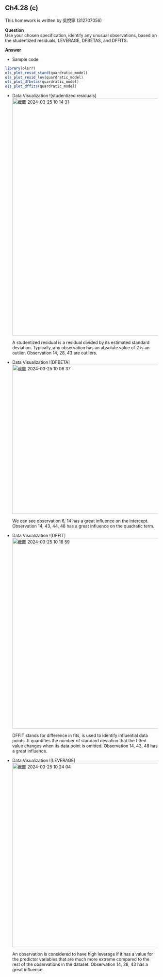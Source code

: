 ## Ch4.28 (c)

This homework is written by 吳悅寧 (312707056)

**Question**\
Use your chosen specification, identify any unusual observations, based
on the studentized residuals, LEVERAGE, DFBETAS, and DFFITS.

**Answer**

-   Sample code

``` r
library(olsrr)     
ols_plot_resid_stand(quardratic_model)
ols_plot_resid_lev(quardratic_model)
ols_plot_dfbetas(quardratic_model)
ols_plot_dffits(quardratic_model)
```

-   Data Visualization ![studentized
    residuals]<img width="780" alt="截圖 2024-03-25 10 14 31" src="https://github.com/HWTeng-Course/202402-Financial-Econometrics/assets/62731023/999fffb3-a0f9-4809-8932-b2590b262ce0">



    A studentized residual is a residual divided by its estimated standard
    deviation. Typically, any observation has an absolute value of 2 is an
    outlier. Observation 14, 28, 43 are outliers.

-   Data Visualization
    ![DFBETA]<img width="490" alt="截圖 2024-03-25 10 08 37" src="https://github.com/HWTeng-Course/202402-Financial-Econometrics/assets/62731023/fe6b8dc9-dcca-4c10-9be9-c5bd3560ecec">


    We can see observation 6, 14 has a great influence on the intercept.
    Observation 14, 43, 44, 48 has a great influence on the quadratic term.

-   Data Visualization
    ![DFFIT]<img width="626" alt="截圖 2024-03-25 10 18 59" src="https://github.com/HWTeng-Course/202402-Financial-Econometrics/assets/62731023/8a30f112-7724-401b-be08-8df4de0bc86e">

    DFFIT stands for difference in fits, is used to identify influential
    data points. It quantifies the number of standard deviation that the
    fitted value changes when its data point is omitted. Observation 14,
    43, 48 has a great influence.

-   Data Visualization
    ![LEVERAGE]<img width="605" alt="截圖 2024-03-25 10 24 04" src="https://github.com/HWTeng-Course/202402-Financial-Econometrics/assets/62731023/ff49eeea-f992-472e-896b-049f691ad9f0">


    An observation is considered to have high leverage if it has a value for
    the predictor variables that are much more extreme compared to the rest
    of the observations in the dataset. Observation 14, 28, 43 has a great
    influence.
